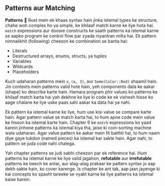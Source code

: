 ## Patterns aur Matching

**Patterns** 🧩 Rust mein ek khaas syntax hain jinka istemal types ke structure, chahe woh complex ho ya simple, ke khilaaf match karne ke liye hota hai. `match` expressions aur doosre constructs ke saath patterns ka istemal karne se aapko program ke control flow par zyada niyantran milta hai. Ek pattern nimnalikhit (following) cheezon ke combination se banta hai:

* Literals
* Destructured arrays, enums, structs, ya tuples
* Variables
* Wildcards
* Placeholders

Kuch udaharan patterns mein `x`, `(a, 3)`, aur `Some(Color::Red)` shaamil hain. Jin contexts mein patterns valid hote hain, yeh components data ke aakar (shape) ko describe karte hain. Hamara program phir values ko patterns ke khilaaf match karta hai yah dekhne ke liye ki code ke ek vishesh hisse ko aage chalane ke liye uske paas sahi aakar ka data hai ya nahi.

Ek pattern ka istemal karne ke liye, hum use kisi value se compare karte hain. Agar pattern value se match karta hai, to hum apne code mein value ke hisson ka istemal karte hain. Chapter 6 ke `match` expressions ko yaad karein jinhone patterns ka istemal kiya tha, jaise ki coin-sorting machine wala udaharan. Agar value pattern ke aakar mein fit baithti hai, to hum naam diye gaye tukdon (named pieces) ka istemal kar sakte hain. Agar nahi, to pattern se juda code nahi chalega.

Yah chapter patterns se judi sabhi cheezon par ek reference hai. Hum patterns ka istemal karne ke liye valid jagahon, **refutable** aur **irrefutable** patterns ke beech ke antar, aur alag-alag prakaar ke pattern syntax jo aap dekh sakte hain, ko cover karenge. Is chapter ke ant tak, aap jaan jayenge ki kai concepts ko spasht tareeke se vyakt karne ke liye patterns ka istemal kaise karein.